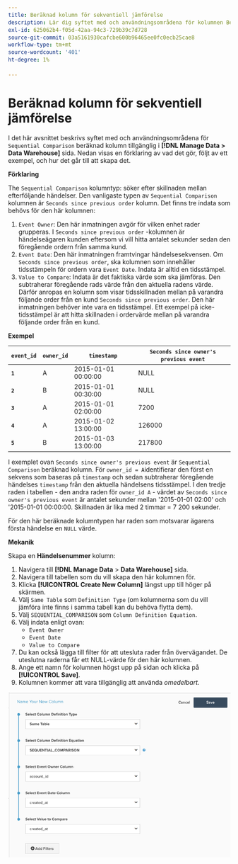 ```yaml
---
title: Beräknad kolumn för sekventiell jämförelse
description: Lär dig syftet med och användningsområdena för kolumnen Beräknad sekventiell jämförelse.
exl-id: 625062b4-f05d-42aa-94c3-729b39c7d728
source-git-commit: 03a5161930cafcbe600b96465ee0fc0ecb25cae8
workflow-type: tm+mt
source-wordcount: '401'
ht-degree: 1%

---
```


# Beräknad kolumn för sekventiell jämförelse

I det här avsnittet beskrivs syftet med och användningsområdena för `Sequential Comparison` beräknad kolumn tillgänglig i **[!DNL Manage Data > Data Warehouse]** sida. Nedan visas en förklaring av vad det gör, följt av ett exempel, och hur det går till att skapa det.

**Förklaring**

The `Sequential Comparison` kolumntyp: söker efter skillnaden mellan efterföljande händelser. Den vanligaste typen av `Sequential Comparison` kolumnen är `Seconds since previous order` kolumn. Det finns tre indata som behövs för den här kolumnen:

1. `Event Owner`: Den här inmatningen avgör för vilken enhet rader grupperas. I `Seconds since previous order` -kolumnen är händelseägaren kunden eftersom vi vill hitta antalet sekunder sedan den föregående ordern från samma kund.
1. `Event Date`: Den här inmatningen framtvingar händelsesekvensen. Om `Seconds since previous order`, ska kolumnen som innehåller tidsstämpeln för ordern vara `Event Date`. Indata är alltid en tidsstämpel.
1. `Value to Compare`: Indata är det faktiska värde som ska jämföras. Den subtraherar föregående rads värde från den aktuella radens värde. Därför anropas en kolumn som visar tidsskillnaden mellan på varandra följande order från en kund `Seconds since previous order`. Den här inmatningen behöver inte vara en tidsstämpel. Ett exempel på icke-tidsstämpel är att hitta skillnaden i ordervärde mellan på varandra följande order från en kund.

**Exempel**

| **`event_id`** | **`owner_id`** | **`timestamp`** | **`Seconds since owner's previous event`** |
|--- |--- |--- |--- |
| **`1`** | A | 2015-01-01 00:00:00 | NULL |
| **`2`** | B | 2015-01-01 00:30:00 | NULL |
| **`3`** | A | 2015-01-01 02:00:00 | 7200 |
| **`4`** | A | 2015-01-02 13:00:00 | 126000 |
| **`5`** | B | 2015-01-03 13:00:00 | 217800 |

I exemplet ovan `Seconds since owner's previous event` är `Sequential Comparison` beräknad kolumn. För `owner_id = A`identifierar den först en sekvens som baseras på `timestamp` och sedan subtraherar föregående händelses `timestamp` från den aktuella händelsens tidsstämpel. I den tredje raden i tabellen - den andra raden för `owner_id A` - värdet av `Seconds since owner's previous event` är antalet sekunder mellan &#39;2015-01-01 02:00&#39; och &#39;2015-01-01 00:00:00. Skillnaden är lika med 2 timmar = 7 200 sekunder.

För den här beräknade kolumntypen har raden som motsvarar ägarens första händelse en `NULL` värde.

**Mekanik**

Skapa en **Händelsenummer** kolumn:

1. Navigera till **[!DNL Manage Data** > **Data Warehouse]** sida.
1. Navigera till tabellen som du vill skapa den här kolumnen för.
1. Klicka **[!UICONTROL Create New Column]** längst upp till höger på skärmen.
1. Välj `Same Table` som `Definition Type` (om kolumnerna som du vill jämföra inte finns i samma tabell kan du behöva flytta dem).
1. Välj `SEQUENTIAL_COMPARISON` som `Column Definition Equation`.
1. Välj indata enligt ovan:
   - `Event Owner`
   - `Event Date`
   - `Value to Compare`
1. Du kan också lägga till filter för att utesluta rader från övervägandet. De uteslutna raderna får ett NULL-värde för den här kolumnen.
1. Ange ett namn för kolumnen högst upp på sidan och klicka på **[!UICONTROL Save]**.
1. Kolumnen kommer att vara tillgänglig att använda *omedelbart*.

![SEK](../../assets/SEC_new.png)
